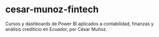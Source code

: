 # cesar-munoz-fintech
Cursos y dashboards de Power BI aplicados a contabilidad, finanzas y análisis crediticio en Ecuador, por César Muñoz.
